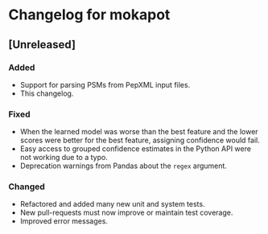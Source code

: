 # Changelog for mokapot  

## [Unreleased]  
### Added  
- Support for parsing PSMs from PepXML input files.
- This changelog.

### Fixed  
- When the learned model was worse than the best feature and the lower scores
  were better for the best feature, assigning confidence would fail.
- Easy access to grouped confidence estimates in the Python API were not working
  due to a typo.
- Deprecation warnings from Pandas about the `regex` argument.

### Changed  
- Refactored and added many new unit and system tests.
- New pull-requests must now improve or maintain test coverage.
- Improved error messages.
